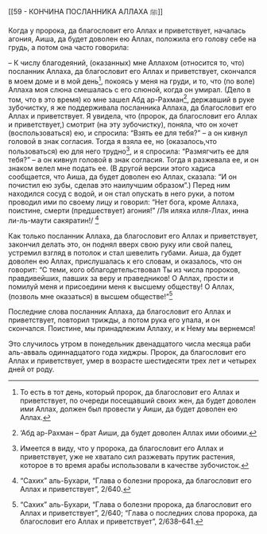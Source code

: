 [[59 - КОНЧИНА ПОСЛАННИКА АЛЛАХА ﷺ]]

Когда у пророка, да благословит его Аллах и приветствует, началась агония, Аиша, да будет доволен ею Аллах, положила его голову себе на грудь, а потом она часто говорила:

– К числу благодеяний, (оказанных) мне Аллахом (относится то, что) посланник Аллаха, да благословит его Аллах и приветствует, скончался в моем доме и в мой день[^1], покоясь у меня на груди, и то, что (по воле) Аллаха моя слюна смешалась с его слюной, когда он умирал. (Дело в том, что в это время) ко мне зашел Абд ар-Рахман[^2], державший в руке зубочистку, я же поддерживала посланника Аллаха, да благословит его Аллах и приветствует. Я увидела, что (пророк, да благословит его Аллах и приветствует,) смотрит (на эту зубочистку), поняла, что он хочет (воспользоваться) ею, и спросила: “Взять ее для тебя?” – а он кивнул головой в знак согласия. Тогда я взяла ее, но (оказалось,что пользоваться) ею для него трудно[^3], и я спросила: “Размягчить ее для тебя?” – а он кивнул головой в знак согласия. Тогда я разжевала ее, и он знаком велел мне подать ее. (В другой версии этого хадиса сообщается, что Аиша, да будет доволен ею Аллах, сказала: “И он почистил ею зубы, сделав это наилучшим образом”.) Перед ним находился сосуд с водой, и он стал опускать в него руки, а потом проводил ими по своему лицу и говорил: “Нет бога, кроме Аллаха, поистине, смерти (предшествует) агония!” /Ля иляха илля-Ллах, инна ли-ль-маути сакяратин!/ [^4]

Как только посланник Аллаха, да благословит его Аллах и приветствует, закончил делать это, он поднял вверх свою руку или свой палец, устремил взгляд в потолок и стал шевелить губами. Аиша, да будет доволен ею Аллах, прислушалась к его словам, и оказалось, что он говорит: “С теми, кого облагодетельствовал Ты из числа пророков, правдивейших, павших за веру и праведников! О Аллах, прости и помилуй меня и присоедини меня к высшему обществу! О Аллах, (позволь мне оказаться) в высшем обществе!”[^5]

Последние слова посланник Аллаха, да благословит его Аллах и приветствует, повторил трижды, а потом рука его упала, и он скончался. Поистине, мы принадлежим Аллаху, и к Нему мы вернемся!

Это случилось утром в понедельник двенадцатого числа месяца раби аль-авваль одиннадцатого года хиджры. Пророк, да благословит его Аллах и приветствует, умер в возрасте шестидесяти трех лет и четырех дней от роду.

[^1]: То есть в тот день, который пророк, да благословит его Аллах и приветствует, по очереди посещавший своих жен, да будет доволен ими Аллах, должен был провести у Аиши, да будет доволен ею Аллах.

[^2]: ‘Абд ар-Рахман – брат Аиши, да будет доволен Аллах ими обоими.

[^3]: Имеется в виду, что у пророка, да благословит его Аллах и приветствует, уже не хватало сил разжевать прутик растения, которое в то время арабы использовали в качестве зубочисток.

[^4]: “Сахих” аль-Бухари, “Глава о болезни пророка, да благословит его Аллах и приветствует”, 2/640.

[^5]: “Сахих” аль-Бухари, “Глава о болезни пророка, да благословит его Аллах и приветствует”, 2/640; “Глава о последних слова пророка, да благословит его Аллах и приветствует”, 2/638–641.

